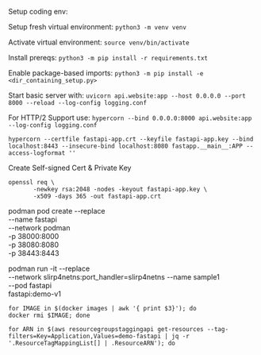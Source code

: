 Setup coding env:

Setup fresh virtual environment:
`python3 -m venv venv`

Activate virtual environment:
`source venv/bin/activate`

Install prereqs:
`python3 -m pip install -r requirements.txt`

Enable package-based imports:
`python3 -m pip install -e <dir_containing_setup.py>`



Start basic server with:
`uvicorn api.website:app --host 0.0.0.0 --port 8000 --reload --log-config logging.conf`

For HTTP/2 Support use:
`hypercorn --bind 0.0.0.0:8000 api.website:app --log-config logging.conf`

`hypercorn --certfile fastapi-app.crt --keyfile fastapi-app.key --bind localhost:8443 --insecure-bind localhost:8080 fastapp.__main__:APP --access-logformat ''`

Create Self-signed Cert & Private Key

```
openssl req \
       -newkey rsa:2048 -nodes -keyout fastapi-app.key \
       -x509 -days 365 -out fastapi-app.crt
```

podman pod create --replace \
--name fastapi \
--network podman \
-p 38000:8000 \
-p 38080:8080 \
-p 38443:8443

podman run -it --replace \
--network slirp4netns:port_handler=slirp4netns
--name sample1 \
--pod fastapi \
fastapi:demo-v1

```
for IMAGE in $(docker images | awk '{ print $3}'); do
docker rmi $IMAGE; done
```

```
for ARN in $(aws resourcegroupstaggingapi get-resources --tag-filters=Key=Application,Values=demo-fastapi | jq -r '.ResourceTagMappingList[] | .ResourceARN'); do 
```